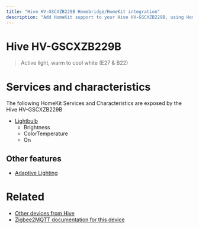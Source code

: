 ```yaml
---
title: "Hive HV-GSCXZB229B Homebridge/HomeKit integration"
description: "Add HomeKit support to your Hive HV-GSCXZB229B, using Homebridge, Zigbee2MQTT and homebridge-z2m."
---
```

<!---
This file has been GENERATED using src/docgen/docgen.ts
DO NOT EDIT THIS FILE MANUALLY!
-->
# Hive HV-GSCXZB229B
> Active light, warm to cool white (E27 & B22)


# Services and characteristics
The following HomeKit Services and Characteristics are exposed by
the Hive HV-GSCXZB229B

* [Lightbulb](../../light.md)
  * Brightness
  * ColorTemperature
  * On


## Other features
* [Adaptive Lighting](../../light.md)


# Related
* [Other devices from Hive](../index.md#hive)
* [Zigbee2MQTT documentation for this device](https://www.zigbee2mqtt.io/devices/HV-GSCXZB229B.html)